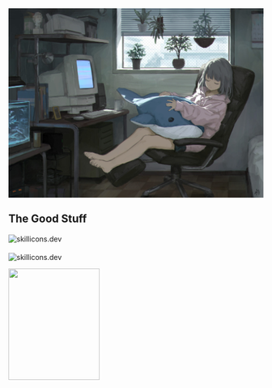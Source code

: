 <img align="top" src="images/animebg1.jpg"/>

## The Good Stuff
<div>
  <img src="https://skillicons.dev/icons?i=html,css,js,nodejs,cs,python,lua" height="50px" alt="skillicons.dev" align="center"/><br><br>
  <img src="https://skillicons.dev/icons?i=neovim,mysql,vscode,ts,git" height="50px" alt="skillicons.dev" align="center"/>
</div>

<a href="https://www.youtube.com/watch?v=T9F1Wk8DQdg"><img src="https://media.tenor.com/T8pE5uK3nKAAAAAi/aris-dancing-arisu-blue-archive.gif" width="180" height="220" /></a>


